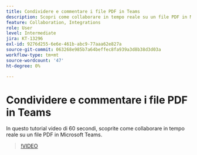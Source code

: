 ```yaml
---
title: Condividere e commentare i file PDF in Teams
description: Scopri come collaborare in tempo reale su un file PDF in Microsoft Teams
feature: Collaboration, Integrations
role: User
level: Intermediate
jira: KT-13296
exl-id: 9276d255-6e6e-461b-abc9-77aaa62e827a
source-git-commit: 063268e985b7a64beffec8fa939a3d8b38d3d03a
workflow-type: tm+mt
source-wordcount: '47'
ht-degree: 0%

---
```


# Condividere e commentare i file PDF in Teams

In questo tutorial video di 60 secondi, scoprite come collaborare in tempo reale su un file PDF in Microsoft Teams.

>[!VIDEO](https://video.tv.adobe.com/v/3437487?quality=12&learn=on&hidetitle=true&captions=ita)
